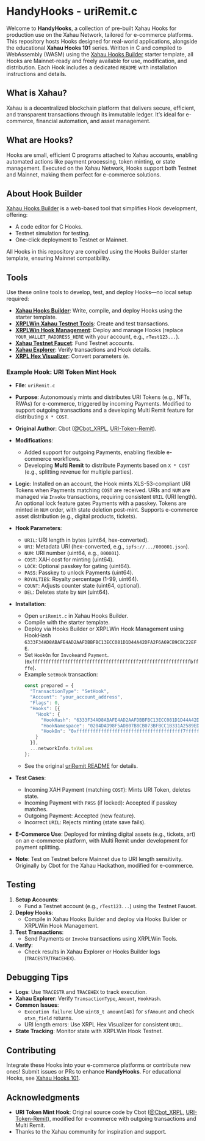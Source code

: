 # HandyHooks - uriRemit.c

Welcome to **HandyHooks**, a collection of pre-built Xahau Hooks for production use on the Xahau Network, tailored for e-commerce platforms. This repository hosts Hooks designed for real-world applications, alongside the educational **Xahau Hooks 101** series. Written in C and compiled to WebAssembly (WASM) using the [Xahau Hooks Builder](https://hooks-builder.xrpl.org/develop) starter template, all Hooks are Mainnet-ready and freely available for use, modification, and distribution. Each Hook includes a dedicated `README` with installation instructions and details.

## What is Xahau?

Xahau is a decentralized blockchain platform that delivers secure, efficient, and transparent transactions through its immutable ledger. It’s ideal for e-commerce, financial automation, and asset management.

## What are Hooks?

Hooks are small, efficient C programs attached to Xahau accounts, enabling automated actions like payment processing, token minting, or state management. Executed on the Xahau Network, Hooks support both Testnet and Mainnet, making them perfect for e-commerce solutions.

## About Hook Builder

[Xahau Hooks Builder](https://hooks-builder.xrpl.org/develop) is a web-based tool that simplifies Hook development, offering:
- A code editor for C Hooks.
- Testnet simulation for testing.
- One-click deployment to Testnet or Mainnet.

All Hooks in this repository are compiled using the Hooks Builder starter template, ensuring Mainnet compatibility.

## Tools

Use these online tools to develop, test, and deploy Hooks—no local setup required:
- **[Xahau Hooks Builder](https://hooks-builder.xrpl.org/develop)**: Write, compile, and deploy Hooks using the starter template.
- **[XRPLWin Xahau Testnet Tools](https://xahau-testnet.xrplwin.com/tools)**: Create and test transactions.
- **[XRPLWin Hook Management](https://xahau-testnet.xrplwin.com/account/YOUR_WALLET_RADDRESS_HERE/manage/hooks)**: Deploy and manage Hooks (replace `YOUR_WALLET_RADDRESS_HERE` with your account, e.g., `rTest123...`).
- **[Xahau Testnet Faucet](https://xahau-test.net/faucet)**: Fund Testnet accounts.
- **[Xahau Explorer](https://test.xahauexplorer.com/en)**: Verify transactions and Hook details.
- **[XRPL Hex Visualizer](https://transia-rnd.github.io/xrpl-hex-visualizer/)**: Convert parameters (e.

### Example Hook: URI Token Mint Hook
- **File**: `uriRemit.c`

- **Purpose**: Autonomously mints and distributes URI Tokens (e.g., NFTs, RWAs) for e-commerce, triggered by incoming Payments. Modified to support outgoing transactions and a developing Multi Remit feature for distributing `X * COST`.

- **Original Author**: Cbot ([@Cbot_XRPL](https://x.com/Cbot_XRPL), [URI-Token-Remit](https://github.com/Cbot-XRPL/URI-Token-Remit)).

- **Modifications**:
  - Added support for outgoing Payments, enabling flexible e-commerce workflows.
  - Developing **Multi Remit** to distribute Payments based on `X * COST` (e.g., splitting revenue for multiple parties).

- **Logic**: Installed on an account, the Hook mints XLS-53-compliant URI Tokens when Payments matching `COST` are received. URIs and `NUM` are managed via `Invoke` transactions, requiring consistent `URIL` (URI length). An optional lock feature gates Payments with a passkey. Tokens are minted in `NUM` order, with state deletion post-mint. Supports e-commerce asset distribution (e.g., digital products, tickets).

- **Hook Parameters**:
  - `URIL`: URI length in bytes (uint64, hex-converted).
  - `URI`: Metadata URI (hex-converted, e.g., `ipfs://.../000001.json`).
  - `NUM`: URI number (uint64, e.g., `000001`).
  - `COST`: XAH cost for minting (uint64).
  - `LOCK`: Optional passkey for gating (uint64).
  - `PASS`: Passkey to unlock Payments (uint64).
  - `ROYALTIES`: Royalty percentage (1-99, uint64).
  - `COUNT`: Adjusts counter state (uint64, optional).
  - `DEL`: Deletes state by `NUM` (uint64).

- **Installation**:
  - Open `uriRemit.c` in Xahau Hooks Builder.
  - Compile with the starter template.
  - Deploy via Hooks Builder or XRPLWin Hook Management using HookHash `6333F34AD8ABAFE4AD2AAFDBBFBC13ECC081D1D44A42DFA2F6A69CB9CBC22EFE`.
  - Set `HookOn` for `Invoke`and `Payment`.(`0xfffffffffffffffffffffffffffffffffffffff7ffffffffffffffffffbffffe`).
  - Example `SetHook` transaction:
    ```javascript
    const prepared = {
      "TransactionType": "SetHook",
      "Account": "your_account_address",
      "Flags": 0,
      "Hooks": [{
        "Hook": {
          "HookHash": "6333F34AD8ABAFE4AD2AAFDBBFBC13ECC081D1D44A42DFA2F6A69CB9CBC22EFE",
          "HookNamespace": "0204DAD98F5ADB07B8CB073BFBCC1B331A2589ED7744C644577A024E0D98A220",
          "HookOn": "0xfffffffffffffffffffffffffffffffffffffff7ffffffffffffffffffbffffe"
        }
      }],
      ...networkInfo.txValues
    };
    ```
  - See the original [uriRemit README](https://github.com/Cbot-XRPL/URI-Token-Remit/blob/main/README.md) for details.

- **Test Cases**:
  - Incoming XAH Payment (matching `COST`): Mints URI Token, deletes state.
  - Incoming Payment with `PASS` (if locked): Accepted if passkey matches.
  - Outgoing Payment: Accepted (new feature).
  - Incorrect `URIL`: Rejects minting (state save fails).

- **E-Commerce Use**: Deployed for minting digital assets (e.g., tickets, art) on an e-commerce platform, with Multi Remit under development for payment splitting.

- **Note**: Test on Testnet before Mainnet due to URI length sensitivity. Originally by Cbot for the Xahau Hackathon, modified for e-commerce.


## Testing

1. **Setup Accounts**:
   - Fund a Testnet account (e.g., `rTest123...`) using the Testnet Faucet.
2. **Deploy Hooks**:
   - Compile in Xahau Hooks Builder and deploy via Hooks Builder or XRPLWin Hook Management.
3. **Test Transactions**:
   - Send Payments or `Invoke` transactions using XRPLWin Tools.
4. **Verify**:
   - Check results in Xahau Explorer or Hooks Builder logs (`TRACESTR`/`TRACEHEX`).

## Debugging Tips

- **Logs**: Use `TRACESTR` and `TRACEHEX` to track execution.
- **Xahau Explorer**: Verify `TransactionType`, `Amount`, `HookHash`.
- **Common Issues**:
  - `Execution failure`: Use `uint8_t amount[48]` for `sfAmount` and check `otxn_field` returns.
  - URI length errors: Use XRPL Hex Visualizer for consistent `URIL`.
- **State Tracking**: Monitor state with XRPLWin Hook Testnet.

## Contributing
Integrate these Hooks into your e-commerce platforms or contribute new ones! Submit issues or PRs to enhance **HandyHooks**. For educational Hooks, see [Xahau Hooks 101](Xahau-Hooks-101/README.md).

## Acknowledgments

- **URI Token Mint Hook**: Original source code by Cbot ([@Cbot_XRPL](https://x.com/Cbot_XRPL), [URI-Token-Remit](https://github.com/Cbot-XRPL/URI-Token-Remit)), modified for e-commerce with outgoing transactions and Multi Remit.
- Thanks to the Xahau community for inspiration and support.

